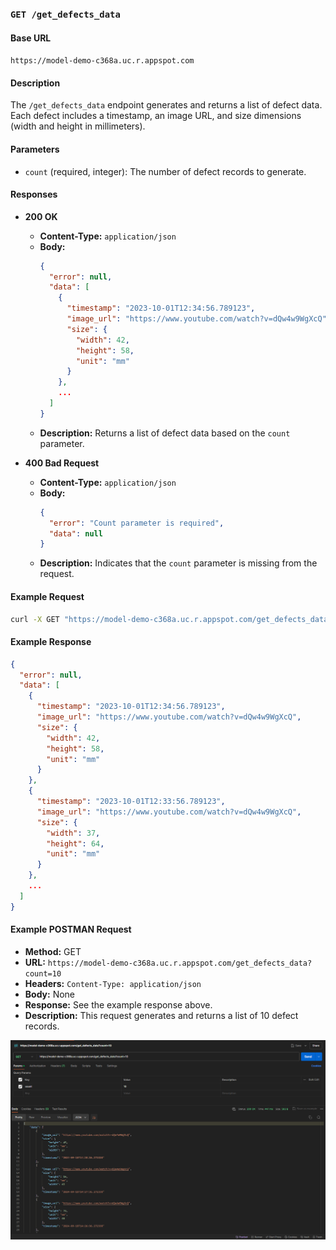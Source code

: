 ### `GET /get_defects_data`

#### Base URL
`https://model-demo-c368a.uc.r.appspot.com`

#### Description
The `/get_defects_data` endpoint generates and returns a list of defect data. Each defect includes a timestamp, an image URL, and size dimensions (width and height in millimeters).

#### Parameters
- `count` (required, integer): The number of defect records to generate.

#### Responses
- **200 OK**
  - **Content-Type:** `application/json`
  - **Body:**
    ```json
    {
      "error": null,
      "data": [
        {
          "timestamp": "2023-10-01T12:34:56.789123",
          "image_url": "https://www.youtube.com/watch?v=dQw4w9WgXcQ",
          "size": {
            "width": 42,
            "height": 58,
            "unit": "mm"
          }
        },
        ...
      ]
    }
    ```
  - **Description:** Returns a list of defect data based on the `count` parameter.

- **400 Bad Request**
  - **Content-Type:** `application/json`
  - **Body:**
    ```json
    {
      "error": "Count parameter is required",
      "data": null
    }
    ```
  - **Description:** Indicates that the `count` parameter is missing from the request.

#### Example Request
```bash
curl -X GET "https://model-demo-c368a.uc.r.appspot.com/get_defects_data?count=5"
```

#### Example Response
```json
{
  "error": null,
  "data": [
    {
      "timestamp": "2023-10-01T12:34:56.789123",
      "image_url": "https://www.youtube.com/watch?v=dQw4w9WgXcQ",
      "size": {
        "width": 42,
        "height": 58,
        "unit": "mm"
      }
    },
    {
      "timestamp": "2023-10-01T12:33:56.789123",
      "image_url": "https://www.youtube.com/watch?v=dQw4w9WgXcQ",
      "size": {
        "width": 37,
        "height": 64,
        "unit": "mm"
      }
    },
    ...
  ]
}
```

#### Example POSTMAN Request
- **Method:** GET
- **URL:** `https://model-demo-c368a.uc.r.appspot.com/get_defects_data?count=10`
- **Headers:** `Content-Type: application/json`
- **Body:** None
- **Response:** See the example response above.
- **Description:** This request generates and returns a list of 10 defect records.

![POSTMAN IMAGE](./screenshot.png)
